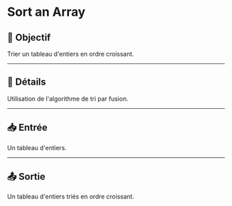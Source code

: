 # Sort an Array

## 🎯 Objectif

Trier un tableau d'entiers en ordre croissant.

---

## 📝 Détails

Utilisation de l'algorithme de tri par fusion.

---

## 📥 Entrée

Un tableau d'entiers.

---

## 📤 Sortie

Un tableau d'entiers triés en ordre croissant.

